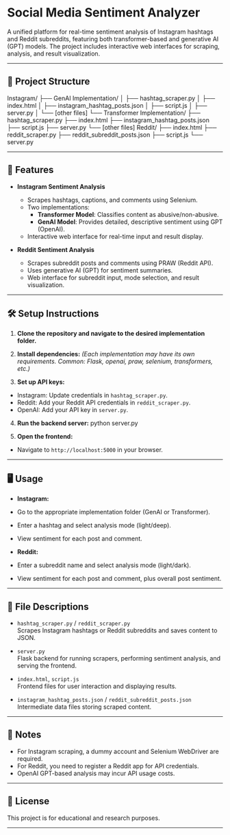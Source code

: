 # Social Media Sentiment Analyzer

A unified platform for real-time sentiment analysis of Instagram hashtags and Reddit subreddits, featuring both transformer-based and generative AI (GPT) models. The project includes interactive web interfaces for scraping, analysis, and result visualization.

---

## 📁 Project Structure

Instagram/
├── GenAI Implementation/
│ ├── hashtag_scraper.py
│ ├── index.html
│ ├── instagram_hashtag_posts.json
│ ├── script.js
│ ├── server.py
│ └── [other files]
└── Transformer Implementation/
├── hashtag_scraper.py
├── index.html
├── instagram_hashtag_posts.json
├── script.js
├── server.py
└── [other files]
Reddit/
├── index.html
├── reddit_scraper.py
├── reddit_subreddit_posts.json
├── script.js
└── server.py



---

## 🚀 Features

- **Instagram Sentiment Analysis**
  - Scrapes hashtags, captions, and comments using Selenium.
  - Two implementations:  
    - **Transformer Model**: Classifies content as abusive/non-abusive.
    - **GenAI Model**: Provides detailed, descriptive sentiment using GPT (OpenAI).
  - Interactive web interface for real-time input and result display.

- **Reddit Sentiment Analysis**
  - Scrapes subreddit posts and comments using PRAW (Reddit API).
  - Uses generative AI (GPT) for sentiment summaries.
  - Web interface for subreddit input, mode selection, and result visualization.

---

## 🛠️ Setup Instructions

1. **Clone the repository and navigate to the desired implementation folder.**

2. **Install dependencies:**
*(Each implementation may have its own requirements. Common: Flask, openai, praw, selenium, transformers, etc.)*

3. **Set up API keys:**
- Instagram: Update credentials in `hashtag_scraper.py`.
- Reddit: Add your Reddit API credentials in `reddit_scraper.py`.
- OpenAI: Add your API key in `server.py`.

4. **Run the backend server:**
    python server.py

5. **Open the frontend:**
- Navigate to `http://localhost:5000` in your browser.

---

## 🖥️ Usage

- **Instagram:**  
- Go to the appropriate implementation folder (GenAI or Transformer).
- Enter a hashtag and select analysis mode (light/deep).
- View sentiment for each post and comment.

- **Reddit:**  
- Enter a subreddit name and select analysis mode (light/dark).
- View sentiment for each post and comment, plus overall post sentiment.

---

## 📂 File Descriptions

- `hashtag_scraper.py` / `reddit_scraper.py`  
Scrapes Instagram hashtags or Reddit subreddits and saves content to JSON.

- `server.py`  
Flask backend for running scrapers, performing sentiment analysis, and serving the frontend.

- `index.html`, `script.js`  
Frontend files for user interaction and displaying results.

- `instagram_hashtag_posts.json` / `reddit_subreddit_posts.json`  
Intermediate data files storing scraped content.

---

## 📌 Notes

- For Instagram scraping, a dummy account and Selenium WebDriver are required.
- For Reddit, you need to register a Reddit app for API credentials.
- OpenAI GPT-based analysis may incur API usage costs.

---

## 📄 License

This project is for educational and research purposes.

---

